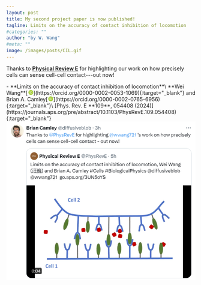```yaml
---
layout: post
title: My second project paper is now published!
tagline: Limits on the accuracy of contact inhibition of locomotion
#categories: ""
author: "by W. Wang"
#meta: ""
image: /images/posts/CIL.gif
---
```

Thanks to [**Physical Review E**](https://journals.aps.org/pre/abstract/10.1103/PhysRevE.109.054408) for highlighting our work on how precisely cells can sense cell-cell contact---out now!

<script type="text/javascript" src="https://d1bxh8uas1mnw7.cloudfront.net/assets/embed.js"></script>
<div class="altmetric-embed altmetric-badge-popover-left" data-badge-type="donut" data-doi="10.1103/PhysRevE.109.054408" style="float:right"></div>
- **Limits on the accuracy of contact inhibition of locomotion**\
**Wei Wang**[<img src='/images/orcid.logo.icon.svg' onerror="this.style.display='none'" alt="" width="13px" style="padding:0 0.1px 0 2px"/>](https://orcid.org/0000-0002-0053-1069){:target="_blank"} and Brian A. Camley[<img src='/images/orcid.logo.icon.svg' onerror="this.style.display='none'" alt="" width="13px" style="padding:0 0.1px 0 2px"/>](https://orcid.org/0000-0002-0765-6956){:target="_blank"}\
[Phys. Rev. E **109**, 054408 (2024)](https://journals.aps.org/pre/abstract/10.1103/PhysRevE.109.054408){:target="_blank"}
&ensp;

<img src='/images/posts/2024-5-20.png' alt="Not available" title="{{page.title}}" style="width:600px;"/>
